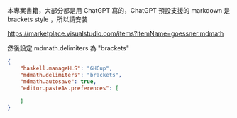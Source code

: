 本專案書籍，大部分都是用 ChatGPT 寫的，ChatGPT 預設支援的 markdown 是 brackets style ，所以請安裝

https://marketplace.visualstudio.com/items?itemName=goessner.mdmath

然後設定 mdmath.delimiters 為 "brackets"

```json
{
    "haskell.manageHLS": "GHCup",
    "mdmath.delimiters": "brackets",
    "mdmath.autosave": true,
    "editor.pasteAs.preferences": [
        
    ]
}
```

